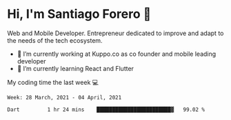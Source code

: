 # Hi, I'm Santiago Forero 👋
Web and Mobile Developer. Entrepreneur dedicated to improve and adapt to the needs of the tech ecosystem.

- 🔭 I’m currently working at Kuppo.co as co founder and mobile leading developer
- 🌱 I’m currently learning React and Flutter

My coding time the last week 💻
<!--START_SECTION:waka-->
```text
Week: 28 March, 2021 - 04 April, 2021

Dart         1 hr 24 mins    ████████████████████████▓   99.02 % 
```
<!--END_SECTION:waka-->
